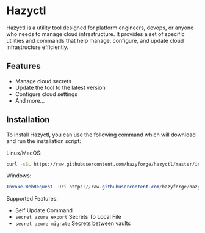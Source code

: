 # Hazyctl

Hazyctl is a utility tool designed for platform engineers, devops, or anyone who needs to manage cloud infrastructure. It provides a set of specific utilities and commands that help manage, configure, and update cloud infrastructure efficiently.

## Features

- Manage cloud secrets
- Update the tool to the latest version
- Configure cloud settings
- And more...

## Installation

To install Hazyctl, you can use the following command which will download and run the installation script:

Linux/MacOS:

```bash
curl -sSL https://raw.githubusercontent.com/hazyforge/hazyctl/master/install/install.sh | bash
```

Windows:

```powershell
Invoke-WebRequest -Uri https://raw.githubusercontent.com/hazyforge/hazyctl/master/install/install.ps1 -OutFile install.ps1; .\install.ps1
```

Supported Features:
- Self Update Command
- `secret azure export` Secrets To Local File
- `secret azure migrate` Secrets between vaults 
